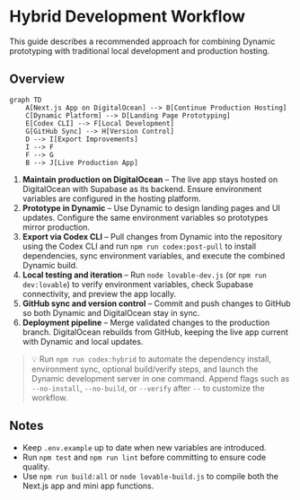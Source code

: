 # Hybrid Development Workflow

This guide describes a recommended approach for combining Dynamic prototyping
with traditional local development and production hosting.

## Overview

```mermaid
graph TD
    A[Next.js App on DigitalOcean] --> B[Continue Production Hosting]
    C[Dynamic Platform] --> D[Landing Page Prototyping]
    E[Codex CLI] --> F[Local Development]
    G[GitHub Sync] --> H[Version Control]
    D --> I[Export Improvements]
    I --> F
    F --> G
    B --> J[Live Production App]
```

1. **Maintain production on DigitalOcean** – The live app stays hosted on
   DigitalOcean with Supabase as its backend. Ensure environment variables are
   configured in the hosting platform.
2. **Prototype in Dynamic** – Use Dynamic to design landing pages and UI
   updates. Configure the same environment variables so prototypes mirror
   production.
3. **Export via Codex CLI** – Pull changes from Dynamic into the repository
   using the Codex CLI and run `npm run codex:post-pull` to install
   dependencies, sync environment variables, and execute the combined Dynamic
   build.
4. **Local testing and iteration** – Run `node lovable-dev.js` (or
   `npm run dev:lovable`) to verify environment variables, check Supabase
   connectivity, and preview the app locally.
5. **GitHub sync and version control** – Commit and push changes to GitHub so
   both Dynamic and DigitalOcean stay in sync.
6. **Deployment pipeline** – Merge validated changes to the production branch.
   DigitalOcean rebuilds from GitHub, keeping the live app current with Dynamic
   and local updates.

> 💡 Run `npm run codex:hybrid` to automate the dependency install, environment
> sync, optional build/verify steps, and launch the Dynamic development server
> in one command. Append flags such as `--no-install`, `--no-build`, or
> `--verify` after `--` to customize the workflow.

## Notes

- Keep `.env.example` up to date when new variables are introduced.
- Run `npm test` and `npm run lint` before committing to ensure code quality.
- Use `npm run build:all` or `node lovable-build.js` to compile both the Next.js
  app and mini app functions.
